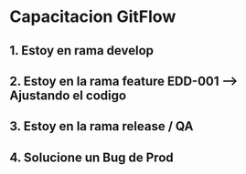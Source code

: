 # Capacitacion GitFlow

## 1. Estoy en rama develop

## 2. Estoy en la rama feature EDD-001 --> Ajustando el codigo 

## 3. Estoy en la rama release / QA

## 4. Solucione un Bug de Prod

